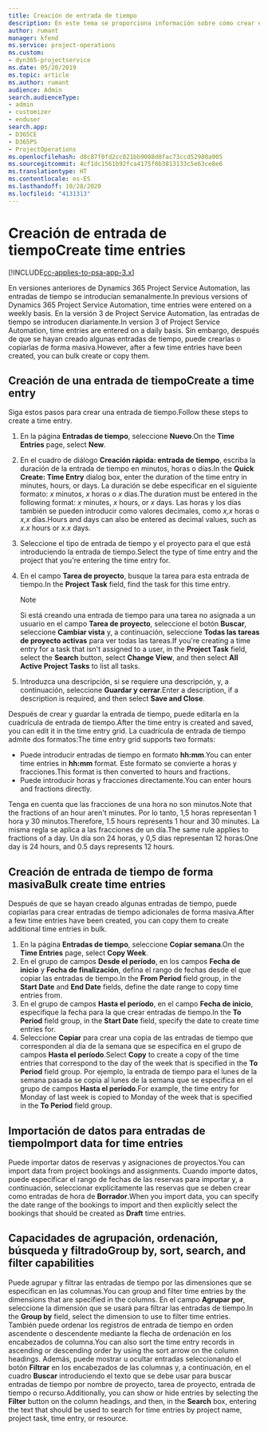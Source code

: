 ```yaml
---
title: Creación de entrada de tiempo
description: En este tema se proporciona información sobre cómo crear entradas de tiempo.
author: rumant
manager: kfend
ms.service: project-operations
ms.custom:
- dyn365-projectservice
ms.date: 05/20/2019
ms.topic: article
ms.author: rumant
audience: Admin
search.audienceType:
- admin
- customizer
- enduser
search.app:
- D365CE
- D365PS
- ProjectOperations
ms.openlocfilehash: d8c87f0fd2cc021bb9088d0fac73ccd52980a905
ms.sourcegitcommit: 4cf1dc1561b92fca4175f0b3813133c5e63ce8e6
ms.translationtype: HT
ms.contentlocale: es-ES
ms.lasthandoff: 10/28/2020
ms.locfileid: "4131313"
---
```

# <a name="create-time-entries"></a><span data-ttu-id="311b2-103">Creación de entrada de tiempo</span><span class="sxs-lookup"><span data-stu-id="311b2-103">Create time entries</span></span>

[!INCLUDE[cc-applies-to-psa-app-3.x](../includes/cc-applies-to-psa-app-3x.md)]

<span data-ttu-id="311b2-104">En versiones anteriores de Dynamics 365 Project Service Automation, las entradas de tiempo se introducían semanalmente.</span><span class="sxs-lookup"><span data-stu-id="311b2-104">In previous versions of Dynamics 365 Project Service Automation, time entries were entered on a weekly basis.</span></span> <span data-ttu-id="311b2-105">En la versión 3 de Project Service Automation, las entradas de tiempo se introducen diariamente.</span><span class="sxs-lookup"><span data-stu-id="311b2-105">In version 3 of Project Service Automation, time entries are entered on a daily basis.</span></span> <span data-ttu-id="311b2-106">Sin embargo, después de que se hayan creado algunas entradas de tiempo, puede crearlas o copiarlas de forma masiva.</span><span class="sxs-lookup"><span data-stu-id="311b2-106">However, after a few time entries have been created, you can bulk create or copy them.</span></span>

## <a name="create-a-time-entry"></a><span data-ttu-id="311b2-107">Creación de una entrada de tiempo</span><span class="sxs-lookup"><span data-stu-id="311b2-107">Create a time entry</span></span>

<span data-ttu-id="311b2-108">Siga estos pasos para crear una entrada de tiempo.</span><span class="sxs-lookup"><span data-stu-id="311b2-108">Follow these steps to create a time entry.</span></span>

1. <span data-ttu-id="311b2-109">En la página **Entradas de tiempo**, seleccione **Nuevo**.</span><span class="sxs-lookup"><span data-stu-id="311b2-109">On the **Time Entries** page, select **New**.</span></span>
2. <span data-ttu-id="311b2-110">En el cuadro de diálogo **Creación rápida: entrada de tiempo**, escriba la duración de la entrada de tiempo en minutos, horas o días.</span><span class="sxs-lookup"><span data-stu-id="311b2-110">In the **Quick Create: Time Entry** dialog box, enter the duration of the time entry in minutes, hours, or days.</span></span> <span data-ttu-id="311b2-111">La duración se debe especificar en el siguiente formato: *x* minutos, *x* horas o *x* días.</span><span class="sxs-lookup"><span data-stu-id="311b2-111">The duration must be entered in the following format: *x* minutes, *x* hours, or *x* days.</span></span> <span data-ttu-id="311b2-112">Las horas y los días también se pueden introducir como valores decimales, como *x,x* horas o *x,x* días.</span><span class="sxs-lookup"><span data-stu-id="311b2-112">Hours and days can also be entered as decimal values, such as *x.x* hours or *x.x* days.</span></span>
3. <span data-ttu-id="311b2-113">Seleccione el tipo de entrada de tiempo y el proyecto para el que está introduciendo la entrada de tiempo.</span><span class="sxs-lookup"><span data-stu-id="311b2-113">Select the type of time entry and the project that you're entering the time entry for.</span></span>
4. <span data-ttu-id="311b2-114">En el campo **Tarea de proyecto**, busque la tarea para esta entrada de tiempo.</span><span class="sxs-lookup"><span data-stu-id="311b2-114">In the **Project Task** field, find the task for this time entry.</span></span>

    > [!NOTE]
    > <span data-ttu-id="311b2-115">Si está creando una entrada de tiempo para una tarea no asignada a un usuario en el campo **Tarea de proyecto**, seleccione el botón **Buscar**, seleccione **Cambiar vista** y, a continuación, seleccione **Todas las tareas de proyecto activas** para ver todas las tareas.</span><span class="sxs-lookup"><span data-stu-id="311b2-115">If you're creating a time entry for a task that isn't assigned to a user, in the **Project Task** field, select the **Search** button, select **Change View**, and then select **All Active Project Tasks** to list all tasks.</span></span>

5. <span data-ttu-id="311b2-116">Introduzca una descripción, si se requiere una descripción, y, a continuación, seleccione **Guardar y cerrar**.</span><span class="sxs-lookup"><span data-stu-id="311b2-116">Enter a description, if a description is required, and then select **Save and Close**.</span></span>

<span data-ttu-id="311b2-117">Después de crear y guardar la entrada de tiempo, puede editarla en la cuadrícula de entrada de tiempo.</span><span class="sxs-lookup"><span data-stu-id="311b2-117">After the time entry is created and saved, you can edit it in the time entry grid.</span></span> <span data-ttu-id="311b2-118">La cuadrícula de entrada de tiempo admite dos formatos:</span><span class="sxs-lookup"><span data-stu-id="311b2-118">The time entry grid supports two formats:</span></span>

- <span data-ttu-id="311b2-119">Puede introducir entradas de tiempo en formato **hh:mm**.</span><span class="sxs-lookup"><span data-stu-id="311b2-119">You can enter time entries in **hh:mm** format.</span></span> <span data-ttu-id="311b2-120">Este formato se convierte a horas y fracciones.</span><span class="sxs-lookup"><span data-stu-id="311b2-120">This format is then converted to hours and fractions.</span></span>
- <span data-ttu-id="311b2-121">Puede introducir horas y fracciones directamente.</span><span class="sxs-lookup"><span data-stu-id="311b2-121">You can enter hours and fractions directly.</span></span>

<span data-ttu-id="311b2-122">Tenga en cuenta que las fracciones de una hora no son minutos.</span><span class="sxs-lookup"><span data-stu-id="311b2-122">Note that the fractions of an hour aren't minutes.</span></span> <span data-ttu-id="311b2-123">Por lo tanto, 1,5 horas representan 1 hora y 30 minutos.</span><span class="sxs-lookup"><span data-stu-id="311b2-123">Therefore, 1.5 hours represents 1 hour and 30 minutes.</span></span> <span data-ttu-id="311b2-124">La misma regla se aplica a las fracciones de un día.</span><span class="sxs-lookup"><span data-stu-id="311b2-124">The same rule applies to fractions of a day.</span></span> <span data-ttu-id="311b2-125">Un día son 24 horas, y 0,5 días representan 12 horas.</span><span class="sxs-lookup"><span data-stu-id="311b2-125">One day is 24 hours, and 0.5 days represents 12 hours.</span></span>

## <a name="bulk-create-time-entries"></a><span data-ttu-id="311b2-126">Creación de entrada de tiempo de forma masiva</span><span class="sxs-lookup"><span data-stu-id="311b2-126">Bulk create time entries</span></span>

<span data-ttu-id="311b2-127">Después de que se hayan creado algunas entradas de tiempo, puede copiarlas para crear entradas de tiempo adicionales de forma masiva.</span><span class="sxs-lookup"><span data-stu-id="311b2-127">After a few time entries have been created, you can copy them to create additional time entries in bulk.</span></span>

1. <span data-ttu-id="311b2-128">En la página **Entradas de tiempo**, seleccione **Copiar semana**.</span><span class="sxs-lookup"><span data-stu-id="311b2-128">On the **Time Entries** page, select **Copy Week**.</span></span>
2. <span data-ttu-id="311b2-129">En el grupo de campos **Desde el período**, en los campos **Fecha de inicio** y **Fecha de finalización**, defina el rango de fechas desde el que copiar las entradas de tiempo.</span><span class="sxs-lookup"><span data-stu-id="311b2-129">In the **From Period** field group, in the **Start Date** and **End Date** fields, define the date range to copy time entries from.</span></span>
3. <span data-ttu-id="311b2-130">En el grupo de campos **Hasta el período**, en el campo **Fecha de inicio**, especifique la fecha para la que crear entradas de tiempo.</span><span class="sxs-lookup"><span data-stu-id="311b2-130">In the **To Period** field group, in the **Start Date** field, specify the date to create time entries for.</span></span>
4. <span data-ttu-id="311b2-131">Seleccione **Copiar** para crear una copia de las entradas de tiempo que corresponden al día de la semana que se especifica en el grupo de campos **Hasta el período**.</span><span class="sxs-lookup"><span data-stu-id="311b2-131">Select **Copy** to create a copy of the time entries that correspond to the day of the week that is specified in the **To Period** field group.</span></span> <span data-ttu-id="311b2-132">Por ejemplo, la entrada de tiempo para el lunes de la semana pasada se copia al lunes de la semana que se especifica en el grupo de campos **Hasta el período**.</span><span class="sxs-lookup"><span data-stu-id="311b2-132">For example, the time entry for Monday of last week is copied to Monday of the week that is specified in the **To Period** field group.</span></span>

## <a name="import-data-for-time-entries"></a><span data-ttu-id="311b2-133">Importación de datos para entradas de tiempo</span><span class="sxs-lookup"><span data-stu-id="311b2-133">Import data for time entries</span></span>

<span data-ttu-id="311b2-134">Puede importar datos de reservas y asignaciones de proyectos.</span><span class="sxs-lookup"><span data-stu-id="311b2-134">You can import data from project bookings and assignments.</span></span> <span data-ttu-id="311b2-135">Cuando importe datos, puede especificar el rango de fechas de las reservas para importar y, a continuación, seleccionar explícitamente las reservas que se deben crear como entradas de hora de **Borrador**.</span><span class="sxs-lookup"><span data-stu-id="311b2-135">When you import data, you can specify the date range of the bookings to import and then explicitly select the bookings that should be created as **Draft** time entries.</span></span>

## <a name="group-by-sort-search-and-filter-capabilities"></a><span data-ttu-id="311b2-136">Capacidades de agrupación, ordenación, búsqueda y filtrado</span><span class="sxs-lookup"><span data-stu-id="311b2-136">Group by, sort, search, and filter capabilities</span></span>

<span data-ttu-id="311b2-137">Puede agrupar y filtrar las entradas de tiempo por las dimensiones que se especifican en las columnas.</span><span class="sxs-lookup"><span data-stu-id="311b2-137">You can group and filter time entries by the dimensions that are specified in the columns.</span></span> <span data-ttu-id="311b2-138">En el campo **Agrupar por**, seleccione la dimensión que se usará para filtrar las entradas de tiempo.</span><span class="sxs-lookup"><span data-stu-id="311b2-138">In the **Group by** field, select the dimension to use to filter time entries.</span></span> <span data-ttu-id="311b2-139">También puede ordenar los registros de entrada de tiempo en orden ascendente o descendente mediante la flecha de ordenación en los encabezados de columna.</span><span class="sxs-lookup"><span data-stu-id="311b2-139">You can also sort the time entry records in ascending or descending order by using the sort arrow on the column headings.</span></span> <span data-ttu-id="311b2-140">Además, puede mostrar u ocultar entradas seleccionando el botón **Filtrar** en los encabezados de las columnas y, a continuación, en el cuadro **Buscar** introduciendo el texto que se debe usar para buscar entradas de tiempo por nombre de proyecto, tarea de proyecto, entrada de tiempo o recurso.</span><span class="sxs-lookup"><span data-stu-id="311b2-140">Additionally, you can show or hide entries by selecting the **Filter** button on the column headings, and then, in the **Search** box, entering the text that should be used to search for time entries by project name, project task, time entry, or resource.</span></span>
